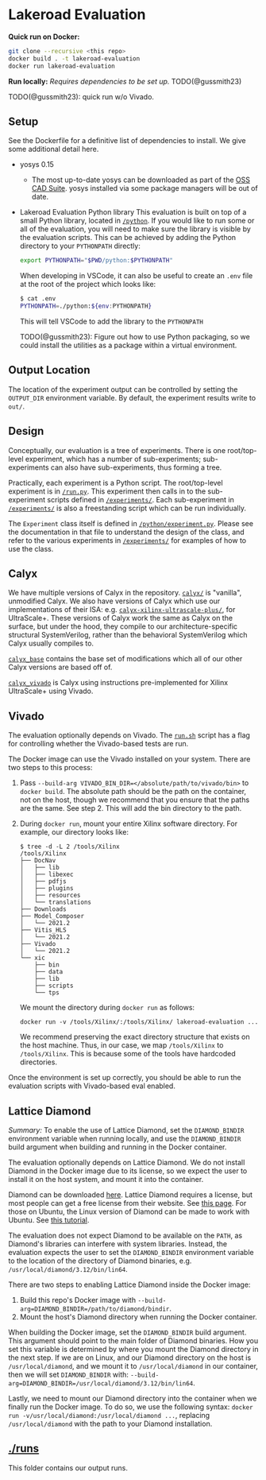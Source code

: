 # Lakeroad Evaluation

**Quick run on Docker:**

```sh
git clone --recursive <this repo>
docker build . -t lakeroad-evaluation
docker run lakeroad-evaluation
```

**Run locally:** *Requires dependencies to be set up.* TODO(@gussmith23)

TODO(@gussmith23): quick run w/o Vivado.

## Setup

See the Dockerfile for a definitive list of dependencies to install.
We give some additional detail here.

- yosys 0.15
  - The most up-to-date yosys can be downloaded as part of the [OSS CAD Suite](https://github.com/YosysHQ/oss-cad-suite-build/releases).
    yosys installed via some package managers will be out of date.

- Lakeroad Evaluation Python library
  This evaluation is built on top of a small Python library,
    located in [`/python`](/python/).
  If you would like to run some or all of the evaluation,
    you will need to make sure
    the library is visible
    by the evaluation scripts.
  This can be achieved by
    adding the Python directory to your `PYTHONPATH` directly:

  ```sh
  export PYTHONPATH="$PWD/python:$PYTHONPATH"
  ```

  When developing in VSCode,
    it can also be useful
    to create an `.env` file
    at the root of the project
    which looks like:

  ```sh
  $ cat .env
  PYTHONPATH=./python:${env:PYTHONPATH}
  ```

  This will tell VSCode to add the library to the `PYTHONPATH`

  TODO(@gussmith23): Figure out how to use Python packaging, so we could install
    the utilities as a package within a virtual environment.

## Output Location

The location of the experiment output
  can be controlled
  by setting the
  `OUTPUT_DIR` environment variable.
By default, the experiment results
  write to `out/`.

## Design

Conceptually, our evaluation is
  a tree of experiments.
There is one root/top-level experiment,
  which has a number of sub-experiments;
  sub-experiments can also have sub-experiments,
  thus forming a tree.

Practically, each experiment is a Python script.
The root/top-level experiment
  is in [`/run.py`](/run.py).
This experiment
  then calls in to the sub-experiment scripts
  defined in [`/experiments/`](/experiments/).
Each sub-experiment
  in [`/experiments/`](/experiments/)
  is also a freestanding script which can be run individually.

The `Experiment` class itself is defined in
  [`/python/experiment.py`](/python/experiment.py).
Please see the documentation in that file to understand
  the design of the class,
  and refer to the various experiments
  in [`/experiments/`](/experiments/)
  for examples of how to use the class.
  
## Calyx

We have multiple versions of Calyx in the repository.
[`calyx/`](./calyx/) is "vanilla", unmodified Calyx.
We also have versions of Calyx which use our implementations of their ISA:
  e.g.
  [`calyx-xilinx-ultrascale-plus/`](./calyx-xilinx-ultrascale-plus/), for UltraScale+.
These versions of Calyx
  work the same as Calyx on the surface,
  but under the hood,
  they compile to our architecture-specific
  structural SystemVerilog,
  rather than the behavioral SystemVerilog
  which Calyx usually compiles to.

[`calyx_base`](./calyx_base/)
  contains the base set of modifications
  which all of our other Calyx versions
  are based off of.

[`calyx_vivado`](./calyx_vivado//)
  is Calyx using instructions pre-implemented
  for Xilinx UltraScale+
  using Vivado.

## Vivado

The evaluation optionally depends
  on Vivado.
The [`run.sh`](/run.sh) script
  has a flag for controlling whether
  the Vivado-based tests are run.

The Docker image can use the Vivado installed on your system.
There are two steps to this process:

1. Pass `--build-arg VIVADO_BIN_DIR=</absolute/path/to/vivado/bin>`
    to `docker build`.
    The absolute path should be the path on the container,
      not on the host, though we recommend that you ensure
      that the paths are the same. See step 2.
    This will add the bin directory to the path.
2. During `docker run`, mount your entire Xilinx software directory. For example, our
    directory looks like:

    ```raw
    $ tree -d -L 2 /tools/Xilinx
    /tools/Xilinx
    ├── DocNav
    │   ├── lib
    │   ├── libexec
    │   ├── pdfjs
    │   ├── plugins
    │   ├── resources
    │   └── translations
    ├── Downloads
    ├── Model_Composer
    │   └── 2021.2
    ├── Vitis_HLS
    │   └── 2021.2
    ├── Vivado
    │   └── 2021.2
    └── xic
        ├── bin
        ├── data
        ├── lib
        ├── scripts
        └── tps
    ```

    We mount the directory during `docker run` as follows:

    ```shell
    docker run -v /tools/Xilinx/:/tools/Xilinx/ lakeroad-evaluation ...
    ```

    We recommend preserving the exact directory structure that exists on the host machine.
    Thus, in our case, we map `/tools/Xilinx` to `/tools/Xilinx`.
    This is because some of the tools have hardcoded directories.

Once the environment is set up correctly, you should be able
  to run the evaluation scripts
  with Vivado-based eval enabled.

## Lattice Diamond

*Summary:* To enable the use of Lattice Diamond,
  set the `DIAMOND_BINDIR` environment variable when running locally,
  and use the `DIAMOND_BINDIR` build argument
  when building and running in the Docker container.

The evaluation optionally depends
  on Lattice Diamond.
We do not install Diamond in the Docker image
  due to its license,
  so we expect the user to install it
  on the host system,
  and mount it into the container.

Diamond
  can be downloaded
  [here](https://www.latticesemi.com/latticediamond).
Lattice Diamond requires a license,
  but most people can get a free license from their website.
See [this page](https://www.latticesemi.com/en/Support/Licensing).
For those on Ubuntu, the Linux version
  of Diamond
  can be made to work with Ubuntu.
See [this tutorial](https://community.element14.com/technologies/fpga-group/b/blog/posts/getting-started-with-the-tinyfpga-lattice-diamond-3-12-on-ubuntu-18-04).

The evaluation does not expect
  Diamond to be available on the `PATH`,
  as Diamond's libraries can interfere with system libraries.
Instead, the evaluation expects the user to set
  the `DIAMOND_BINDIR`
  environment variable
  to the location of the directory
  of Diamond binaries,
  e.g. `/usr/local/diamond/3.12/bin/lin64`.
  
There are two steps
  to enabling Lattice Diamond
  inside the Docker image:

1. Build this repo's Docker image with `--build-arg=DIAMOND_BINDIR=/path/to/diamond/bindir`.
2. Mount the host's Diamond directory when running the Docker container.

When building the Docker image,
  set the `DIAMOND_BINDIR` build argument.
This argument should point to the main folder of Diamond binaries.
How you set this variable is determined
  by where you mount
  the Diamond directory
  in the next step.
If we are on Linux, and our Diamond directory
  on the host
  is `/usr/local/diamond`,
  and we mount it to
  `/usr/local/diamond`
  in our container,
  then we will set `DIAMOND_BINDIR` with:
  `--build-arg=DIAMOND_BINDIR=/usr/local/diamond/3.12/bin/lin64`.

Lastly,
  we need to mount
  our Diamond directory
  into the container
  when we finally run the Docker image.
To do so, we use the following syntax:
  `docker run -v/usr/local/diamond:/usr/local/diamond ...`,
  replacing `/usr/local/diamond` with the path
  to your Diamond installation.
  
## [./runs](./runs)

This folder contains our output runs.
